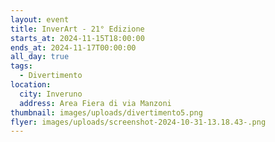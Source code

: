 ```yaml
---
layout: event
title: InverArt - 21° Edizione
starts_at: 2024-11-15T18:00:00
ends_at: 2024-11-17T00:00:00
all_day: true
tags:
  - Divertimento
location:
  city: Inveruno
  address: Area Fiera di via Manzoni
thumbnail: images/uploads/divertimento5.png
flyer: images/uploads/screenshot-2024-10-31-13.18.43-.png
---
```

